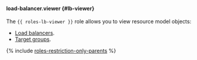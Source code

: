 #### load-balancer.viewer {#lb-viewer}

The `{{ roles-lb-viewer }}` role allows you to view resource model objects:
- [Load balancers](../network-load-balancer/concepts/index.md).
- [Target groups](../network-load-balancer/concepts/target-resources.md).

{% include [roles-restriction-only-parents](iam/roles-restriction-only-parents.md) %}
